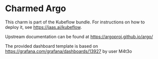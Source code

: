 Charmed Argo
============

This charm is part of the Kubeflow bundle. For instructions on how to deploy it,
see https://jaas.ai/kubeflow.

Upstream documentation can be found at https://argoproj.github.io/argo/

The provided dashboard template is based on https://grafana.com/grafana/dashboards/13927 by user M4t3o

